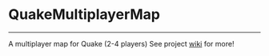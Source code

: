 # QuakeMultiplayerMap
** ** 
A multiplayer map for Quake (2-4 players)
See project [wiki](https://github.com/djstagen/QuakeMultiplayerMap/wiki) for more!
